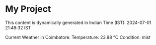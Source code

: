 # My Project

This content is dynamically generated in Indian Time (IST): 2024-07-01 21:48:32 IST


Current Weather in Coimbatore:
Temperature: 23.88 °C
Condition: mist
